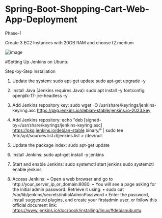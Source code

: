 # Spring-Boot-Shopping-Cart-Web-App-Deployment

Phase-1

Create 3 EC2 Instances with 20GB RAM and choose t2.medium

![image](https://github.com/RavDas/Spring-Boot-Shopping-Cart-Web-App-Deployment/assets/86109995/d67e8e6a-6bde-4013-afd2-3973457947b6)

#Setting Up Jenkins on Ubuntu

Step-by-Step Installation

1. Update the system:
sudo apt-get update
sudo apt-get upgrade -y

2. Install Java (Jenkins requires Java):
sudo apt install -y fontconfig openjdk-17-jre-headless -y

3. Add Jenkins repository key:
sudo wget -O /usr/share/keyrings/jenkins-keyring.asc
https://pkg.jenkins.io/debian-stable/jenkins.io-2023.key

4. Add Jenkins repository:
echo "deb [signed-by=/usr/share/keyrings/jenkins-keyring.asc]
https://pkg.jenkins.io/debian-stable binary/" | sudo tee
/etc/apt/sources.list.d/jenkins.list > /dev/null

5. Update the package index:
sudo apt-get update

6. Install Jenkins:
sudo apt-get install -y jenkins

7. Start and enable Jenkins:
sudo systemctl start jenkins
sudo systemctl enable jenkins

8. Access Jenkins:
• Open a web browser and go to http://your_server_ip_or_domain:8080.
• You will see a page asking for the initial admin password. Retrieve it using:
• sudo cat /var/lib/jenkins/secrets/initialAdminPassword
• Enter the password, install suggested plugins, and create your firstadmin user. or follow this official document link: https://www.jenkins.io/doc/book/installing/linux/#debianubuntu
